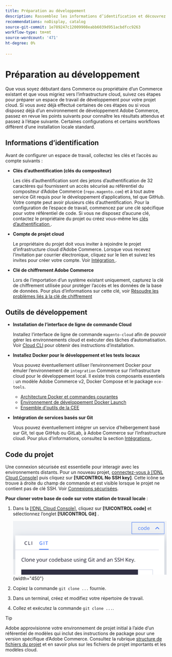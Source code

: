 ```yaml
---
title: Préparation au développement
description: Rassemblez les informations d’identification et découvrez les outils disponibles pour configurer un espace de travail de développement à utiliser avec votre projet d’infrastructure cloud Commerce.
recommendations: noDisplay, catalog
source-git-commit: 1e789247c12009908eabb6039d951acbdfcc9263
workflow-type: tm+mt
source-wordcount: '471'
ht-degree: 0%

---
```


# Préparation au développement

Que vous soyez débutant dans Commerce ou propriétaire d’un Commerce existant et que vous migriez vers l’infrastructure cloud, suivez ces étapes pour préparer un espace de travail de développement pour votre projet cloud. Si vous avez déjà effectué certaines de ces étapes ou si vous disposez déjà d’un environnement de développement Adobe Commerce, passez en revue les points suivants pour connaître les résultats attendus et passez à l’étape suivante. Certaines configurations et certains workflows diffèrent d’une installation locale standard.

## Informations d’identification

Avant de configurer un espace de travail, collectez les clés et l’accès au compte suivants :

- **Clés d’authentification (clés du compositeur)**

  Les clés d’authentification sont des jetons d’authentification de 32 caractères qui fournissent un accès sécurisé au référentiel du compositeur d’Adobe Commerce (`repo.magento.com`) et à tout autre service Git requis pour le développement d’applications, tel que GitHub. Votre compte peut avoir plusieurs clés d’authentification. Pour la configuration de l’espace de travail, commencez par une clé spécifique pour votre référentiel de code. Si vous ne disposez d’aucune clé, contactez le propriétaire du projet ou créez vous-même les [ clés d’authentification ](../cloud-guide/development/authentication-keys.md).

- **Compte de projet cloud**

  Le propriétaire du projet doit vous inviter à rejoindre le projet d’infrastructure cloud d’Adobe Commerce. Lorsque vous recevez l’invitation par courrier électronique, cliquez sur le lien et suivez les invites pour créer votre compte. Voir [ Intégration ](onboarding.md).

- **Clé de chiffrement Adobe Commerce**

  Lors de l’importation d’un système existant uniquement, capturez la clé de chiffrement utilisée pour protéger l’accès et les données de la base de données. Pour plus d’informations sur cette clé, voir [Résoudre les problèmes liés à la clé de chiffrement](https://experienceleague.adobe.com/docs/commerce-knowledge-base/kb/troubleshooting/miscellaneous/resolve-issues-with-encryption-key.html?lang=fr)

## Outils de développement

- **Installation de l’interface de ligne de commande Cloud**

  Installez l’interface de ligne de commande `magento-cloud` afin de pouvoir gérer les environnements cloud et exécuter des tâches d’automatisation. Voir [Cloud CLI](../cloud-guide/dev-tools/cloud-cli-overview.md) pour obtenir des instructions d’installation.

- **Installez Docker pour le développement et les tests locaux**

  Vous pouvez éventuellement utiliser l’environnement Docker pour émuler l’environnement de `integration` Commerce sur l’infrastructure cloud pour le développement local. Il existe trois composants essentiels : un modèle Adobe Commerce v2, Docker Compose et le package `ece-tools`.

   - [Architecture Docker et commandes courantes](../cloud-guide/dev-tools/cloud-docker.md)
   - [Environnement de développement Docker Launch](https://developer.adobe.com/commerce/cloud-tools/docker/setup/)
   - [Ensemble d&#39;outils de la CEE](../cloud-guide/dev-tools/package-overview.md)

- **Intégration de services basés sur Git**

  Vous pouvez éventuellement intégrer un service d’hébergement basé sur Git, tel que GitHub ou GitLab, à Adobe Commerce sur l’infrastructure cloud. Pour plus d&#39;informations, consultez la section [ Intégrations ](../cloud-guide/integrations/overview.md).

## Code du projet

Une connexion sécurisée est essentielle pour interagir avec les environnements distants. Pour un nouveau projet, [connectez-vous à [!DNL Cloud Console]](https://console.adobecommerce.com) puis cliquez sur **[!UICONTROL No SSH key]**. Cette icône se trouve à droite du champ de commande et est visible lorsque le projet ne contient pas de clé SSH. Voir [Connexions sécurisées](../cloud-guide/development/secure-connections.md#add-an-ssh-public-key-to-your-account).

**Pour cloner votre base de code sur votre station de travail locale** :

1. Dans la [[!DNL Cloud Console]](https://console.adobecommerce.com), cliquez sur **[!UICONTROL code]** et sélectionnez l’onglet **[!UICONTROL Git]** .

   ![Clonez votre code](../assets/ui-git-code.png){width="450"}

1. Copiez la commande `git clone ...` fournie.

1. Dans un terminal, créez et modifiez votre répertoire de travail.

1. Collez et exécutez la commande `git clone ...`.

>[!TIP]
>
>Adobe approvisionne votre environnement de projet initial à l’aide d’un référentiel de modèles qui inclut des instructions de package pour une version spécifique d’Adobe Commerce. Consultez la rubrique [structure de fichiers du projet](../cloud-guide/project/file-structure.md) et en savoir plus sur les fichiers de projet importants et les modèles cloud.
